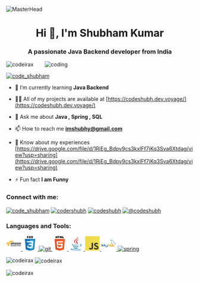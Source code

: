 
![MasterHead](https://blockone.wd3.myworkdayjobs.com/Blockone/assets/banner)


<h1 align="center">Hi 👋, I'm Shubham Kumar</h1>
<h3 align="center">A passionate Java Backend developer from India</h3>
<img align ="right" alt ="coding" width ="400" src="https://cdn.dribbble.com/users/1162077/screenshots/3848914/programmer.gif">
<p align="left"> <img src="https://komarev.com/ghpvc/?username=codeirax&label=Profile%20views&color=0e75b6&style=flat" alt="codeirax" /> </p>

<p align="left"> <a href="https://twitter.com/code_shubham" target="blank"><img src="https://img.shields.io/twitter/follow/code_shubham?logo=twitter&style=for-the-badge" alt="code_shubham" /></a> </p>

- 🌱 I’m currently learning **Java Backend**

- 👨‍💻 All of my projects are available at [https://codeshubh.dev.voyage/](https://codeshubh.dev.voyage/)

- 💬 Ask me about **Java , Spring , SQL**

- 📫 How to reach me **imshubhy@gmail.com**

- 📄 Know about my experiences [https://drive.google.com/file/d/1RiEg_Bdpv9cs3kxlFf7jKq3Sva6Xtdag/view?usp=sharing](https://drive.google.com/file/d/1RiEg_Bdpv9cs3kxlFf7jKq3Sva6Xtdag/view?usp=sharing)

- ⚡ Fun fact **I am Funny**

<h3 align="left">Connect with me:</h3>
<p align="left">
<a href="https://twitter.com/code_shubham" target="blank"><img align="center" src="https://raw.githubusercontent.com/rahuldkjain/github-profile-readme-generator/master/src/images/icons/Social/twitter.svg" alt="code_shubham" height="30" width="40" /></a>
<a href="https://linkedin.com/in/codershubh" target="blank"><img align="center" src="https://raw.githubusercontent.com/rahuldkjain/github-profile-readme-generator/master/src/images/icons/Social/linked-in-alt.svg" alt="codershubh" height="30" width="40" /></a>
<a href="https://instagram.com/codeshubh" target="blank"><img align="center" src="https://raw.githubusercontent.com/rahuldkjain/github-profile-readme-generator/master/src/images/icons/Social/instagram.svg" alt="codeshubh" height="30" width="40" /></a>
<a href="https://hashnode.com/@codeshubh" target="blank"><img align="center" src="https://raw.githubusercontent.com/rahuldkjain/github-profile-readme-generator/master/src/images/icons/Social/hashnode.svg" alt="@codeshubh" height="30" width="40" /></a>
</p>

<h3 align="left">Languages and Tools:</h3>
<p align="left"> <a href="https://aws.amazon.com" target="_blank" rel="noreferrer"> <img src="https://raw.githubusercontent.com/devicons/devicon/master/icons/amazonwebservices/amazonwebservices-original-wordmark.svg" alt="aws" width="40" height="40"/> </a> <a href="https://www.w3schools.com/css/" target="_blank" rel="noreferrer"> <img src="https://raw.githubusercontent.com/devicons/devicon/master/icons/css3/css3-original-wordmark.svg" alt="css3" width="40" height="40"/> </a> <a href="https://git-scm.com/" target="_blank" rel="noreferrer"> <img src="https://www.vectorlogo.zone/logos/git-scm/git-scm-icon.svg" alt="git" width="40" height="40"/> </a> <a href="https://www.w3.org/html/" target="_blank" rel="noreferrer"> <img src="https://raw.githubusercontent.com/devicons/devicon/master/icons/html5/html5-original-wordmark.svg" alt="html5" width="40" height="40"/> </a> <a href="https://www.java.com" target="_blank" rel="noreferrer"> <img src="https://raw.githubusercontent.com/devicons/devicon/master/icons/java/java-original.svg" alt="java" width="40" height="40"/> </a> <a href="https://developer.mozilla.org/en-US/docs/Web/JavaScript" target="_blank" rel="noreferrer"> <img src="https://raw.githubusercontent.com/devicons/devicon/master/icons/javascript/javascript-original.svg" alt="javascript" width="40" height="40"/> </a> <a href="https://www.mysql.com/" target="_blank" rel="noreferrer"> <img src="https://raw.githubusercontent.com/devicons/devicon/master/icons/mysql/mysql-original-wordmark.svg" alt="mysql" width="40" height="40"/> </a> <a href="https://spring.io/" target="_blank" rel="noreferrer"> <img src="https://www.vectorlogo.zone/logos/springio/springio-icon.svg" alt="spring" width="40" height="40"/> </a> </p>

<p><img align="left" src="https://github-readme-stats.vercel.app/api/top-langs?username=codeirax&show_icons=true&locale=en&layout=compact" alt="codeirax" /></p>

<p>&nbsp;<img align="center" src="https://github-readme-stats.vercel.app/api?username=codeirax&show_icons=true&locale=en" alt="codeirax" /></p>

<p><img align="center" src="https://github-readme-streak-stats.herokuapp.com/?user=codeirax&" alt="codeirax" /></p>


